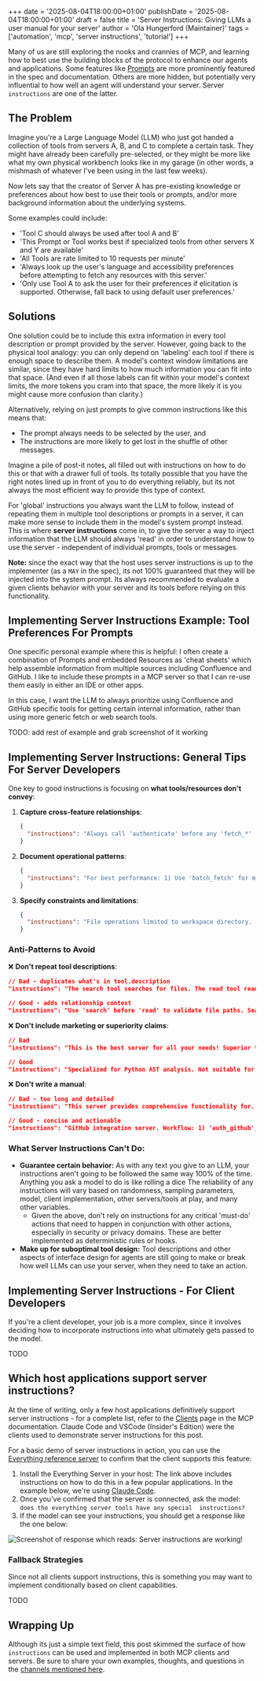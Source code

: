 +++
date = '2025-08-04T18:00:00+01:00'
publishDate = '2025-08-04T18:00:00+01:00'
draft = false
title = 'Server Instructions: Giving LLMs a user manual for your server'
author = 'Ola Hungerford (Maintainer)'
tags = ['automation', 'mcp', 'server instructions', 'tutorial']
+++

Many of us are still exploring the nooks and crannies of MCP, and learning how to best use the building blocks of the protocol to enhance our agents and applications.  Some features like [Prompts](https://blog.modelcontextprotocol.io/posts/2025-07-29-prompts-for-automation/) are more prominently featured in the spec and documentation.  Others are more hidden, but potentially very influential to how well an agent will understand your server.  Server `instructions` are one of the latter.

## The Problem

Imagine you're a Large Language Model (LLM) who just got handed a collection of tools from servers A, B, and C to complete a certain task.  They might have already been carefully pre-selected, or they might be more like what my own physical workbench looks like in my garage (in other words, a mishmash of whatever I've been using in the last few weeks).

Now lets say that the creator of Server A has pre-existing knowledge or preferences about how best to use their tools or prompts, and/or more background information about the underlying systems.

Some examples could include:

- 'Tool C should always be used after tool A and B'
- 'This Prompt or Tool works best if specialized tools from other servers X and Y are available'
- 'All Tools are rate limited to 10 requests per minute'
- 'Always look up the user's language and accessibility preferences before attempting to fetch any resources with this server.'
- 'Only use Tool A to ask the user for their preferences if elicitation is supported.  Otherwise, fall back to using default user preferences.'

## Solutions

One solution could be to include this extra information in every tool description or prompt provided by the server.  However, going back to the physical tool analogy: you can only depend on 'labeling' each tool if there is enough space to describe them.  A model's context window limitations are similar, since they have hard limits to how much information you can fit into that space.  (And even if all those labels can fit within your model's context limits, the more tokens you cram into that space, the more likely it is you might cause more confusion than clarity.)

Alternatively, relying on just prompts to give common instructions like this means that:

- The prompt always needs to be selected by the user, and
- The instructions are more likely to get lost in the shuffle of other messages.  

Imagine a pile of post-it notes, all filled out with instructions on how to do this or that with a drawer full of tools.  Its totally possible that you have the right notes lined up in front of you to do everything reliably, but its not always the most efficient way to provide this type of context.

For 'global' instructions you always want the LLM to follow, instead of repeating them in multiple tool descriptions or prompts in a server, it can make more sense to include them in the model's system prompt instead.  This is where **server instructions** come in, to give the server a way to inject information that the LLM should always 'read' in order to understand how to use the server - independent of individual prompts, tools or messages.

**Note:** since the exact way that the host uses server instructions is up to the implementer (as a `MAY` in the spec), its not 100% guaranteed that they will be injected into the system prompt.  Its always recommended to evaluate a given clients behavior with your server and its tools before relying on this functionality.

## Implementing Server Instructions Example: Tool Preferences For Prompts

One specific personal example where this is helpful: I often create a combination of Prompts and embedded Resources as 'cheat sheets' which help assemble information from multiple sources including Confluence and GitHub.  I like to include these prompts in a MCP server so that I can re-use them easily in either an IDE or other apps.

In this case, I want the LLM to always prioritize using Confluence and GitHub specific tools for getting certain internal information, rather than using more generic fetch or web search tools.

TODO: add rest of example and grab screenshot of it working

## Implementing Server Instructions: General Tips For Server Developers

One key to good instructions is focusing on **what tools/resources don't convey**:

1. **Capture cross-feature relationships**:
    
    ```json
    {
      "instructions": "Always call 'authenticate' before any 'fetch_*' tools. The 'cache_clear' tool invalidates all 'fetch_*' results."
    }
    ```
    
2. **Document operational patterns**:
    
    ```json
    {
      "instructions": "For best performance: 1) Use 'batch_fetch' for multiple items, 2) Check 'rate_limit_status' before bulk operations, 3) Results are cached for 5 minutes."
    }
    ```
    
3. **Specify constraints and limitations**:
    
    ```json
    {
      "instructions": "File operations limited to workspace directory. Binary files over 10MB will be rejected. Rate limit: 100 requests/minute across all tools."
    }
    ```
    

### Anti-Patterns to Avoid

❌ **Don't repeat tool descriptions**:

```json
// Bad - duplicates what's in tool.description
"instructions": "The search tool searches for files. The read tool reads files."

// Good - adds relationship context
"instructions": "Use 'search' before 'read' to validate file paths. Search results expire after 10 minutes."
```

❌ **Don't include marketing or superiority claims**:

```json
// Bad
"instructions": "This is the best server for all your needs! Superior to other servers!"

// Good
"instructions": "Specialized for Python AST analysis. Not suitable for binary file processing."
```

❌ **Don't write a manual**:

```json
// Bad - too long and detailed
"instructions": "This server provides comprehensive functionality for... [500 words]"

// Good - concise and actionable
"instructions": "GitHub integration server. Workflow: 1) 'auth_github', 2) 'list_repos', 3) 'clone_repo'. API rate limits apply - check 'rate_status' before bulk operations."
```

### What Server Instructions Can't Do:

- **Guarantee certain behavior:** As with any text you give to an LLM, your instructions aren't going to be followed the same way 100% of the time.  Anything you ask a model to do is like rolling a dice  The reliability of any instructions will vary based on randomness, sampling parameters, model, client implementation, other servers/tools at play, and many other variables.
	- Given the above, don't rely on instructions for any critical 'must-do' actions that need to happen in conjunction with other actions, especially in security or privacy domains.  These are better implemented as deterministic rules or hooks.
- **Make up for suboptimal tool design:** Tool descriptions and other aspects of interface design for agents are still going to make or break how well LLMs can use your server, when they need to take an action.

## Implementing Server Instructions - For Client Developers

If you're a client developer, your job is a more complex, since it involves deciding how to incorporate instructions into what ultimately gets passed to the model.

TODO

## Which host applications support server instructions?

At the time of writing, only a few host applications definitively support server instructions - for a complete list, refer to the [Clients](https://modelcontextprotocol.io/clients) page in the MCP documentation.  Claude Code and VSCode (Insider's Edition) were the clients used to demonstrate server instructions for this post.

For a basic demo of server instructions in action, you can use the [Everything reference server](https://github.com/modelcontextprotocol/servers/tree/main/src/everything) to confirm that the client supports this feature:

1. Install the Everything Server in your host: The link above includes instructions on how to do this in a few popular applications.  In the example below, we're using [Claude Code](https://docs.anthropic.com/en/docs/claude-code/mcp).
2. Once you've confirmed that the server is connected, ask the model: `does the everything server tools have any special 
  instructions?`
3. If the model can see your instructions, you should get a response like the one below:

<img
    src="/posts/images/claude_code_instructions.JPG"
    alt="Screenshot of response which reads: Server instructions are working!"
  />

### Fallback Strategies

Since not all clients support instructions, this is something you may want to implement conditionally based on client capabilities.

TODO

## Wrapping Up

Although its just a simple text field, this post skimmed the surface of how `instructions` can be used and implemented in both MCP clients and servers.  Be sure to share your own examples, thoughts, and questions in the [channels mentioned here](https://modelcontextprotocol.io/community/communication).
